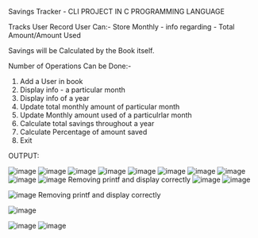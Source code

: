 Savings Tracker - CLI PROJECT IN  C PROGRAMMING LANGUAGE

Tracks User Record
User Can:-
Store Monthly - info regarding - Total Amount/Amount Used

Savings will be Calculated by the  Book itself.

Number of Operations Can be Done:-
1) Add a User in book
2) Display info - a particular month
3) Display info of a year
4) Update total monthly amount of particular month
5) Update Monthly amount used of a particulrlar month
6) Calculate total savings throughout a year
7) Calculate Percentage of amount saved
8) Exit



OUTPUT: 

![image](https://github.com/user-attachments/assets/2cc76ae2-c2a1-4a7d-9feb-38b701c6fa2f)
![image](https://github.com/user-attachments/assets/d1102902-153e-43fe-b836-b0e6d378d16a)
![image](https://github.com/user-attachments/assets/4e5b73bd-00a7-4e29-8808-2038ff9cdfc3)
![image](https://github.com/user-attachments/assets/b065a831-5ef5-4a9f-a3a0-5df1642d1814)
![image](https://github.com/user-attachments/assets/32bf44a4-de2a-4908-b1fa-86a554c51fd2)
![image](https://github.com/user-attachments/assets/0e274cc3-8b88-49af-95e5-bd245acf6b6c)
![image](https://github.com/user-attachments/assets/fd54c0dc-1b26-406d-a685-583f4c6749b0)
![image](https://github.com/user-attachments/assets/689b18ef-f0c4-4850-8ef4-f9f03405a409)
![image](https://github.com/user-attachments/assets/32a7ba5a-938f-4425-bd26-edd0b0b35639)
![image](https://github.com/user-attachments/assets/fbc68890-bb4d-4e2e-9704-c5c4e3d90a72)
Removing printf and display correctly
![image](https://github.com/user-attachments/assets/9a583c30-4422-4834-859d-b87bcc410221)
![image](https://github.com/user-attachments/assets/95f69ec9-cb61-49aa-8a33-71698fedbe13)

![image](https://github.com/user-attachments/assets/0ebe080d-f6e1-48bd-bd84-373cc436a551)
Removing printf and display correctly

![image](https://github.com/user-attachments/assets/cf3bef39-1a3b-4c81-8955-adce641a6cab)

![image](https://github.com/user-attachments/assets/461599c5-e563-4858-9f9c-568a1aaa312e)
![image](https://github.com/user-attachments/assets/8327c463-4317-4227-9695-66a0d155a244)













